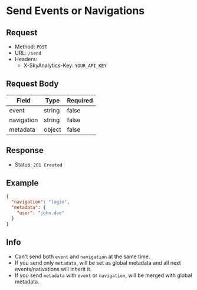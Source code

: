# Send Events or Navigations

## Request
- Method: `POST`
- URL: `/send`
- Headers:
  - X-SkyAnalytics-Key: `YOUR_API_KEY`

## Request Body
| Field | Type | Required |
| ----- | ---- | -------- |
| event | string | false |
| navigation | string | false |
| metadata | object | false |

## Response
- Status: `201 Created`

## Example
```json
{
  "navigation": "login",
  "metadata": {
    "user": "john.doe"
  }
}
```

## Info
- Can't send both `event` and `navigation` at the same time.
- If you send only `metadata`, will be set as global metadata and all next events/nativations will inherit it.
- If you send `metadata` with `event` or `navigation`, will be merged with global metadata.
